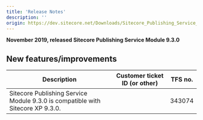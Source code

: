 ```yaml
---
title: 'Release Notes'
description: ''
origin: https://dev.sitecore.net/Downloads/Sitecore_Publishing_Service_Module/9x/Sitecore_Publishing_Service_Module_930/Release_Notes
---
```


**November 2019, released Sitecore Publishing Service Module 9.3.0**

## New features/improvements

| Description                                                                    | Customer ticket ID (or other) | TFS no. |
| ------------------------------------------------------------------------------ | ----------------------------- | ------- |
| Sitecore Publishing Service Module 9.3.0 is compatible with Sitecore XP 9.3.0. |                               | 343074  |
